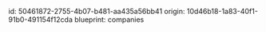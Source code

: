 id: 50461872-2755-4b07-b481-aa435a56bb41
origin: 10d46b18-1a83-40f1-91b0-491154f12cda
blueprint: companies
